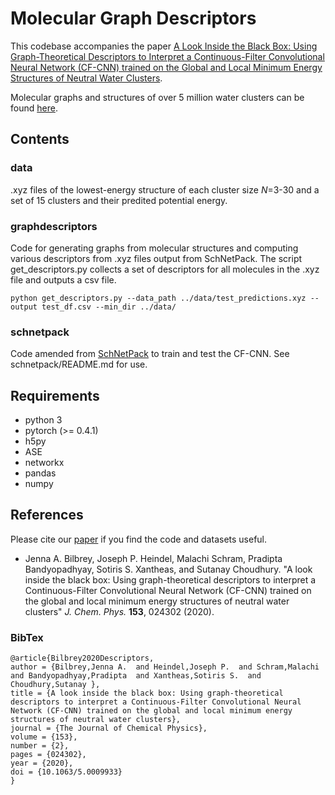 # Molecular Graph Descriptors

This codebase accompanies the paper [A Look Inside the Black Box: Using Graph-Theoretical Descriptors to Interpret a Continuous-Filter Convolutional Neural Network (CF-CNN) trained on the Global and Local Minimum Energy Structures of Neutral Water Clusters](https://aip.scitation.org/doi/10.1063/5.0009933).

Molecular graphs and structures of over 5 million water clusters can be found [here](https://sites.uw.edu/wdbase/).

## Contents

### data

.xyz files of the lowest-energy structure of each cluster size *N*=3-30 and a set of 15 clusters and their predited potential energy.

### graphdescriptors

Code for generating graphs from molecular structures and computing various descriptors from .xyz files output from SchNetPack. The script get_descriptors.py collects a set of descriptors for all molecules in the .xyz file and outputs a csv file.

```
python get_descriptors.py --data_path ../data/test_predictions.xyz --output test_df.csv --min_dir ../data/
```

### schnetpack

Code amended from [SchNetPack](https://github.com/atomistic-machine-learning/schnetpack) to train and test the CF-CNN. See schnetpack/README.md for use.

## Requirements

* python 3
* pytorch (>= 0.4.1)
* h5py
* ASE
* networkx
* pandas
* numpy

## References
Please cite our [paper](https://aip.scitation.org/doi/10.1063/5.0009933) if you find the code and datasets useful.
* Jenna A. Bilbrey, Joseph P. Heindel, Malachi Schram, Pradipta Bandyopadhyay,  Sotiris S. Xantheas, and Sutanay Choudhury. "A look inside the black box: Using graph-theoretical descriptors to interpret a Continuous-Filter Convolutional Neural Network (CF-CNN) trained on the global and local minimum energy structures of neutral water clusters" *J. Chem. Phys.* **153**, 024302 (2020).

### BibTex

```
@article{Bilbrey2020Descriptors,
author = {Bilbrey,Jenna A.  and Heindel,Joseph P.  and Schram,Malachi  and Bandyopadhyay,Pradipta  and Xantheas,Sotiris S.  and Choudhury,Sutanay },
title = {A look inside the black box: Using graph-theoretical descriptors to interpret a Continuous-Filter Convolutional Neural Network (CF-CNN) trained on the global and local minimum energy structures of neutral water clusters},
journal = {The Journal of Chemical Physics},
volume = {153},
number = {2},
pages = {024302},
year = {2020},
doi = {10.1063/5.0009933}
}
```

